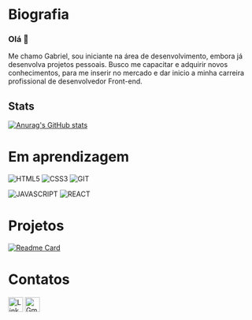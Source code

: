 # Biografia

### Olá 👋
Me chamo Gabriel, sou iniciante na área de desenvolvimento, embora já desenvolva projetos pessoais. Busco me capacitar e adquirir novos conhecimentos, para me inserir no mercado e dar inicio a minha carreira profissional de desenvolvedor Front-end.

## Stats
[![Anurag's GitHub stats](https://github-readme-stats.vercel.app/api?username=gabrielmulleer&theme=dark)](https://github.com/anuraghazra/github-readme-stats)

# Em aprendizagem
![HTML5](https://img.shields.io/badge/HTML5-E34F26?style=for-the-badge&logo=html5&logoColor=white)
![CSS3](https://img.shields.io/badge/CSS3-1572B6?style=for-the-badge&logo=css3&logoColor=white)
![GIT](https://img.shields.io/badge/GIT-E44C30?style=for-the-badge&logo=git&logoColor=white)

![JAVASCRIPT](https://img.shields.io/badge/JavaScript-323330?style=for-the-badge&logo=javascript&logoColor=F7DF1E)
![REACT](https://img.shields.io/badge/React-20232A?style=for-the-badge&logo=react&logoColor=61DAFB)

# Projetos
[![Readme Card](https://github-readme-stats.vercel.app/api/pin/?username=gabrielmulleer&repo=gabrielmulleer.github.io&theme=dark)](https://github.com/gabrielmulleer/gabrielmulleer.github.io)

# Contatos
[<img src='https://img.shields.io/badge/LinkedIn-0077B5?style=for-the-badge&logo=linkedin&logoColor=white' alt='Linkedin' height='30'>](https://www.linkedin.com/in/gabrielmulleer/)
[<img src='https://img.shields.io/badge/Gmail-D14836?style=for-the-badge&logo=gmail&logoColor=white' alt='Gmail' height='30'>](mailto:emaildegabrielm@gmail.com/)
